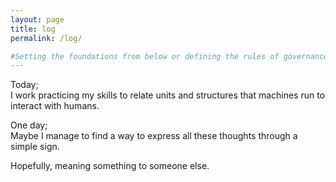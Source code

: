 ```yaml
---
layout: page
title: log
permalink: /log/

#Setting the foundations from below or defining the rules of governance from above I put together elements that are at different scale to one one another.
---
```



Today;  
I work practicing my skills to relate units and structures that machines run to interact with humans.

One day;   
Maybe I manage to find a way to express all these thoughts through a simple sign.  

Hopefully, meaning something to someone else. 
